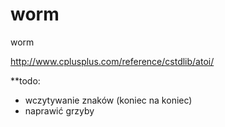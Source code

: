 # worm
worm

http://www.cplusplus.com/reference/cstdlib/atoi/

**todo:
- wczytywanie znaków (koniec na koniec)
- naprawić grzyby
